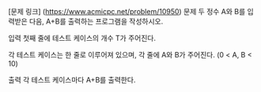 [문제 링크] (https://www.acmicpc.net/problem/10950)
문제
두 정수 A와 B를 입력받은 다음, A+B를 출력하는 프로그램을 작성하시오.

입력
첫째 줄에 테스트 케이스의 개수 T가 주어진다.

각 테스트 케이스는 한 줄로 이루어져 있으며, 각 줄에 A와 B가 주어진다. (0 < A, B < 10)

출력
각 테스트 케이스마다 A+B를 출력한다.
